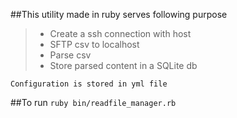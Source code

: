 ##This utility made in ruby serves following purpose

 > - Create a ssh connection with host
 > - SFTP csv to localhost
 > - Parse csv
 > - Store parsed content in a SQLite db


 `Configuration is stored in yml file`


##To run `ruby bin/readfile_manager.rb`
